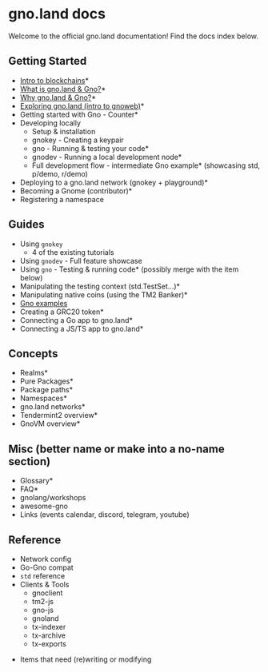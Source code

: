 # gno.land docs

Welcome to the official gno.land documentation! Find the docs index below. 

## Getting Started
- [Intro to blockchains](01-getting-started/01-intro-to-blockchains.md)*
- [What is gno.land & Gno?](01-getting-started/10-what-is-gnoland-gno.md)*
- [Why gno.land & Gno?](01-getting-started/20-why-gnoland-gno.md)*
- [Exploring gno.land (intro to gnoweb)](01-getting-started/30-exploring-gnoland.md)*
- Getting started with Gno - Counter*
- Developing locally
  - Setup & installation
  - gnokey - Creating a keypair
  - gno - Running & testing your code*
  - gnodev - Running a local development node*
  - Full development flow - intermediate Gno example* (showcasing std, p/demo, r/demo)
- Deploying to a gno.land network (gnokey + playground)*
- Becoming a Gnome (contributor)*
- Registering a namespace
## Guides
  - Using `gnokey`
    - 4 of the existing tutorials
  - Using `gnodev` - Full feature showcase
  - Using `gno` - Testing & running code* (possibly merge with the item below)
  - Manipulating the testing context (std.TestSet...)*
  - Manipulating native coins (using the TM2 Banker)*
  - [Gno examples](https://github.com/gnolang/gno/tree/master/examples)
  - Creating a GRC20 token*
  - Connecting a Go app to gno.land*
  - Connecting a JS/TS app to gno.land*

## Concepts
  - Realms*
  - Pure Packages*
  - Package paths*
  - Namespaces*
  - gno.land networks*
  - Tendermint2 overview*
  - GnoVM overview*

## Misc (better name or make into a no-name section)
  - Glossary*
  - FAQ*
  - gnolang/workshops
  - awesome-gno
  - Links (events calendar, discord, telegram, youtube)

## Reference
  - Network config
  - Go-Gno compat
  - `std` reference
  - Clients & Tools
    - gnoclient
    - tm2-js
    - gno-js
    - gnoland
    - tx-indexer
    - tx-archive
    - tx-exports
  
* Items that need (re)writing or modifying
